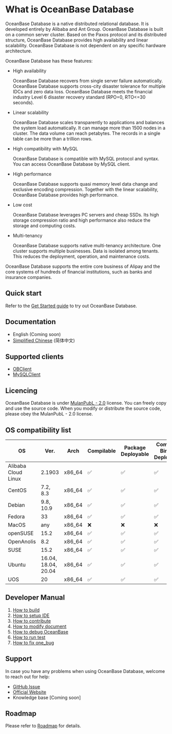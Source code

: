 # What is OceanBase Database

OceanBase Database is a native distributed relational database. It is developed entirely by Alibaba and Ant Group. OceanBase Database is built on a common server cluster. Based on the Paxos protocol and its distributed structure, OceanBase Database provides high availability and linear scalability. OceanBase Database is not dependent on any specific hardware architecture.

OceanBase Database has these features:

- High availability

    OceanBase Database recovers from single server failure automatically. OceanBase Database supports cross-city disaster tolerance for multiple IDCs and zero data loss. OceanBase Database meets the financial industry Level 6 disaster recovery standard (RPO=0, RTO<=30 seconds).
- Linear scalability

    OceanBase Database scales transparently to applications and balances the system load automatically. It can manage more than 1500 nodes in a cluster. The data volume can reach petabytes. The records in a single table can be more than a trillion rows.
- High compatibility with MySQL

    OceanBase Database is compatible with MySQL protocol and syntax. You can access OceanBase Database by MySQL client.
- High performance

    OceanBase Database supports quasi memory level data change and exclusive encoding compression. Together with the linear scalability, OceanBase Database provides high performance.
- Low cost

    OceanBase Database leverages PC servers and cheap SSDs. Its high storage compression ratio and high performance also reduce the storage and computing costs.
- Multi-tenancy

    OceanBase Database supports native multi-tenancy architecture. One cluster supports multiple businesses. Data is isolated among tenants. This reduces the deployment, operation, and maintenance costs.

OceanBase Database supports the entire core business of Alipay and the core systems of hundreds of financial institutions, such as banks and insurance companies.

## Quick start

Refer to the [Get Started guide](docs/docs/docs-en/quick-start-en.md) to try out OceanBase Database.

## Documentation

- English (Coming soon)
- [Simplified Chinese](https://open.oceanbase.com/docs) (简体中文)

## Supported clients

- [OBClient](https://github.com/oceanbase/obclient)
- [MySQLClient](https://dev.mysql.com/downloads/)

## Licencing

OceanBase Database is under [MulanPubL - 2.0](http://license.coscl.org.cn/MulanPubL-2.0) license. You can freely copy and use the source code. When you modify or distribute the source code, please obey the MulanPubL - 2.0 license.

## OS compatibility list

| OS | Ver. | Arch | Compilable | Package Deployable | Compiled Binary Deployable | Mysqltest Passed |
| ---- | ---- | ---- | ---- | ---- | ---- | ---- |
| Alibaba Cloud Linux | 2.1903 | x86_64 | ✅ | ✅ | ✅ | ✅ |
| CentOS | 7.2, 8.3 | x86_64 | ✅ | ✅ | ✅ | ✅ |
| Debian | 9.8, 10.9 | x86_64 | ✅ | ✅ | ✅ | ✅ |
| Fedora | 33 | x86_64 | ✅ | ✅ | ✅ | ✅ |
| MacOS | any | x86_64 | ❌ | ❌ | ❌ | ❌ |
| openSUSE | 15.2 | x86_64 | ✅ | ✅ | ✅ | ✅ |
| OpenAnolis | 8.2 | x86_64 | ✅ | ✅ | ✅ | ✅ |
| SUSE | 15.2 | x86_64 | ✅ | ✅ | ✅ | ✅ |
| Ubuntu | 16.04, 18.04, 20.04 | x86_64 | ✅ | ✅ | ✅ | ✅ |
| UOS | 20 | x86_64 | ✅ | ✅ | ✅ | ✅ |

## Developer Manual

1. [How to build](https://github.com/oceanbase/oceanbase/wiki/how_to_build)
2. [How to setup IDE](https://github.com/oceanbase/oceanbase/wiki/how_to_setup_ide)
3. [How to contribute](https://github.com/oceanbase/oceanbase/wiki/how_to_contribute)
4. [How to modify document](https://github.com/oceanbase/oceanbase/wiki/how_to_modify_docs)
5. [How to debug OceanBase](https://github.com/oceanbase/oceanbase/wiki/how_to_debug)
6. [How to run test](https://github.com/oceanbase/oceanbase/wiki/how_to_test)
7. [How to fix one_bug](https://github.com/oceanbase/oceanbase/wiki/how_to_fix_bug)




## Support

In case you have any problems when using OceanBase Database, welcome to reach out for help:

- [GitHub Issue](https://github.com/oceanbase/oceanbase/issues)
- [Official Website](https://open.oceanbase.com/)
- Knowledge base [Coming soon]

## Roadmap

Please refer to [Roadmap](https://github.com/oceanbase/oceanbase/wiki/roadmap) for details. 
